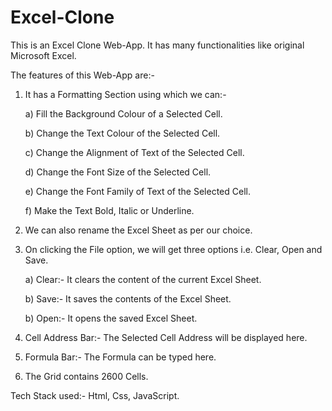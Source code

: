 # Excel-Clone
This is an Excel Clone Web-App. It has many functionalities like original Microsoft Excel.

The features of this Web-App are:- 
1) It has a Formatting Section using which we can:-

    a) Fill the Background Colour of a Selected Cell.
    
    b) Change the Text Colour of the Selected Cell.
    
    c) Change the Alignment of Text of the Selected Cell.
    
    d) Change the Font Size of the Selected Cell.
    
    e) Change the Font Family of Text of the Selected Cell.
    
    f) Make the Text Bold, Italic or Underline.
2) We can also rename the Excel Sheet as per our choice.
3) On clicking the File option, we will get three options i.e. Clear, Open and Save. 

    a) Clear:- It clears the content of the current Excel Sheet.
    
    b) Save:- It saves the contents of the Excel Sheet.
    
    b) Open:- It opens the saved Excel Sheet.
4) Cell Address Bar:- The Selected Cell Address will be displayed here.
5) Formula Bar:- The Formula can be typed here.
6) The Grid contains 2600 Cells.

Tech Stack used:- Html, Css, JavaScript.
